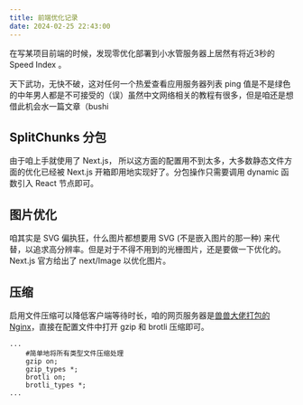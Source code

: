 ```yaml
---
title: 前端优化记录
date: 2024-02-25 22:43:00
---
```

在写某项目前端的时候，发现零优化部署到小水管服务器上居然有将近3秒的 Speed Index 。

天下武功，无快不破，这对任何一个热爱查看应用服务器列表 ping 值是不是绿色的中年男人都是不可接受的（误）虽然中文网络相关的教程有很多，但是咱还是想借此机会水一篇文章（bushi

## SplitChunks 分包

由于咱上手就使用了 Next.js， 所以这方面的配置用不到太多，大多数静态文件方面的优化已经被 Next.js 开箱即用地实现好了。分包操作只需要调用 dynamic 函数引入 React 节点即可。

## 图片优化

咱其实是 SVG 偏执狂，什么图片都想要用 SVG (不是嵌入图片的那一种) 来代替，以追求高分辨率。但是对于不得不用到的光栅图片，还是要做一下优化的。Next.js 官方给出了 next/Image 以优化图片。

## 压缩

启用文件压缩可以降低客户端等待时长，咱的网页服务器是[兽兽大佬打包的 Nginx](https://n.wtf/)，直接在配置文件中打开 gzip 和 brotli 压缩即可。

```nginx
...
	#简单地将所有类型文件压缩处理
	gzip on;
	gzip_types *;
	brotli on;
	brotli_types *;
...
```